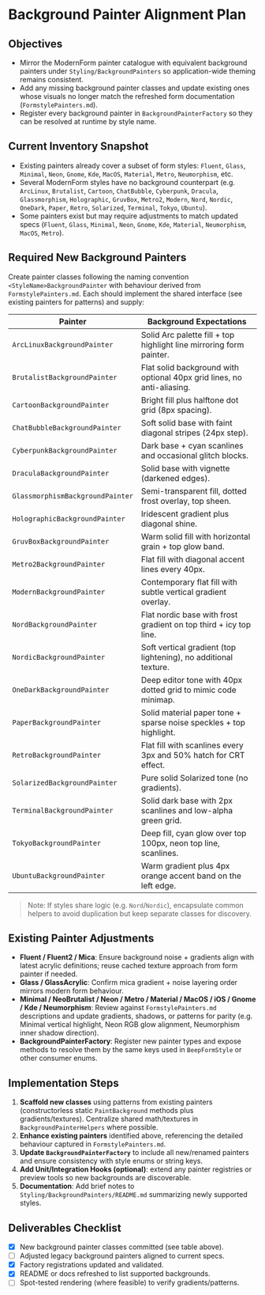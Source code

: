 # Background Painter Alignment Plan

## Objectives
- Mirror the ModernForm painter catalogue with equivalent background painters under `Styling/BackgroundPainters` so application-wide theming remains consistent.
- Add any missing background painter classes and update existing ones whose visuals no longer match the refreshed form documentation (`FormstylePainters.md`). 
- Register every background painter in `BackgroundPainterFactory` so they can be resolved at runtime by style name.

## Current Inventory Snapshot
- Existing painters already cover a subset of form styles: `Fluent`, `Glass`, `Minimal`, `Neon`, `Gnome`, `Kde`, `MacOS`, `Material`, `Metro`, `Neumorphism`, etc.
- Several ModernForm styles have no background counterpart (e.g. `ArcLinux`, `Brutalist`, `Cartoon`, `ChatBubble`, `Cyberpunk`, `Dracula`, `Glassmorphism`, `Holographic`, `GruvBox`, `Metro2`, `Modern`, `Nord`, `Nordic`, `OneDark`, `Paper`, `Retro`, `Solarized`, `Terminal`, `Tokyo`, `Ubuntu`). 
- Some painters exist but may require adjustments to match updated specs (`Fluent`, `Glass`, `Minimal`, `Neon`, `Gnome`, `Kde`, `Material`, `Neumorphism`, `MacOS`, `Metro`). 

## Required New Background Painters
Create painter classes following the naming convention `<StyleName>BackgroundPainter` with behaviour derived from `FormstylePainters.md`. Each should implement the shared interface (see existing painters for patterns) and supply:

| Painter | Background Expectations |
|---------|------------------------|
| `ArcLinuxBackgroundPainter` | Solid Arc palette fill + top highlight line mirroring form painter. |
| `BrutalistBackgroundPainter` | Flat solid background with optional 40px grid lines, no anti-aliasing. |
| `CartoonBackgroundPainter` | Bright fill plus halftone dot grid (8px spacing). |
| `ChatBubbleBackgroundPainter` | Soft solid base with faint diagonal stripes (24px step). |
| `CyberpunkBackgroundPainter` | Dark base + cyan scanlines and occasional glitch blocks. |
| `DraculaBackgroundPainter` | Solid base with vignette (darkened edges). |
| `GlassmorphismBackgroundPainter` | Semi-transparent fill, dotted frost overlay, top sheen. |
| `HolographicBackgroundPainter` | Iridescent gradient plus diagonal shine. |
| `GruvBoxBackgroundPainter` | Warm solid fill with horizontal grain + top glow band. |
| `Metro2BackgroundPainter` | Flat fill with diagonal accent lines every 40px. |
| `ModernBackgroundPainter` | Contemporary flat fill with subtle vertical gradient overlay. |
| `NordBackgroundPainter` | Flat nordic base with frost gradient on top third + icy top line. |
| `NordicBackgroundPainter` | Soft vertical gradient (top lightening), no additional texture. |
| `OneDarkBackgroundPainter` | Deep editor tone with 40px dotted grid to mimic code minimap. |
| `PaperBackgroundPainter` | Solid material paper tone + sparse noise speckles + top highlight. |
| `RetroBackgroundPainter` | Flat fill with scanlines every 3px and 50% hatch for CRT effect. |
| `SolarizedBackgroundPainter` | Pure solid Solarized tone (no gradients). |
| `TerminalBackgroundPainter` | Solid dark base with 2px scanlines and low-alpha green grid. |
| `TokyoBackgroundPainter` | Deep fill, cyan glow over top 100px, neon top line, scanlines. |
| `UbuntuBackgroundPainter` | Warm gradient plus 4px orange accent band on the left edge. |

> Note: If styles share logic (e.g. `Nord`/`Nordic`), encapsulate common helpers to avoid duplication but keep separate classes for discovery.

## Existing Painter Adjustments
- **Fluent / Fluent2 / Mica**: Ensure background noise + gradients align with latest acrylic definitions; reuse cached texture approach from form painter if needed.
- **Glass / GlassAcrylic**: Confirm mica gradient + noise layering order mirrors modern form behaviour.
- **Minimal / NeoBrutalist / Neon / Metro / Material / MacOS / iOS / Gnome / Kde / Neumorphism**: Review against `FormstylePainters.md` descriptions and update gradients, shadows, or patterns for parity (e.g. Minimal vertical highlight, Neon RGB glow alignment, Neumorphism inner shadow direction).
- **BackgroundPainterFactory**: Register new painter types and expose methods to resolve them by the same keys used in `BeepFormStyle` or other consumer enums.

## Implementation Steps
1. **Scaffold new classes** using patterns from existing painters (constructorless static `PaintBackground` methods plus gradients/textures). Centralize shared math/textures in `BackgroundPainterHelpers` where possible.
2. **Enhance existing painters** identified above, referencing the detailed behaviour captured in `FormstylePainters.md`.
3. **Update `BackgroundPainterFactory`** to include all new/renamed painters and ensure consistency with style enums or string keys.
4. **Add Unit/Integration Hooks (optional)**: extend any painter registries or preview tools so new backgrounds are discoverable.
5. **Documentation**: Add brief notes to `Styling/BackgroundPainters/README.md` summarizing newly supported styles.

## Deliverables Checklist
- [x] New background painter classes committed (see table above).
- [ ] Adjusted legacy background painters aligned to current specs.
- [x] Factory registrations updated and validated.
- [x] README or docs refreshed to list supported backgrounds.
- [ ] Spot-tested rendering (where feasible) to verify gradients/patterns.
